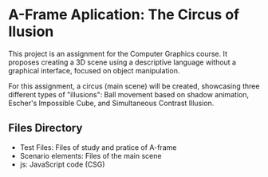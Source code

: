 # A-Frame Aplication: The Circus of Ilusion

This project is an assignment for the Computer Graphics course. It proposes creating a 3D scene using a descriptive language without a graphical interface, focused on object manipulation.

For this assignment, a circus (main scene) will be created, showcasing three different types of "illusions": Ball movement based on shadow animation, Escher's Impossible Cube, and Simultaneous Contrast Illusion.

## Files Directory

- Test Files: Files of study and pratice of A-frame
- Scenario elements: Files of the main scene
- js: JavaScript code (CSG)